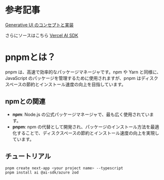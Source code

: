 # 参考記事

[Generative UI のコンセプトと実装](https://zenn.dev/headwaters/articles/c13232086a289a)

さらにソースはこちら
[Vercel AI SDK](https://sdk.vercel.ai/examples/next-app/state-management/ai-ui-states)

# pnpmとは？

pnpm は、高速で効率的なパッケージマネージャです。npm や Yarn と同様に、JavaScript のパッケージを管理するために使用されますが、pnpm はディスクスペースの節約とインストール速度の向上を目指しています。

## npmとの関連

- **npm**: Node.js の公式パッケージマネージャで、最も広く使用されています。
- **pnpm**: npm の代替として開発され、パッケージのインストール方法を最適化することで、ディスクスペースの節約とインストール速度の向上を実現しています。

## チュートリアル

```bash
pnpm create next-app <your project name> --typescript
pnpm install ai @ai-sdk/azure zod
```
